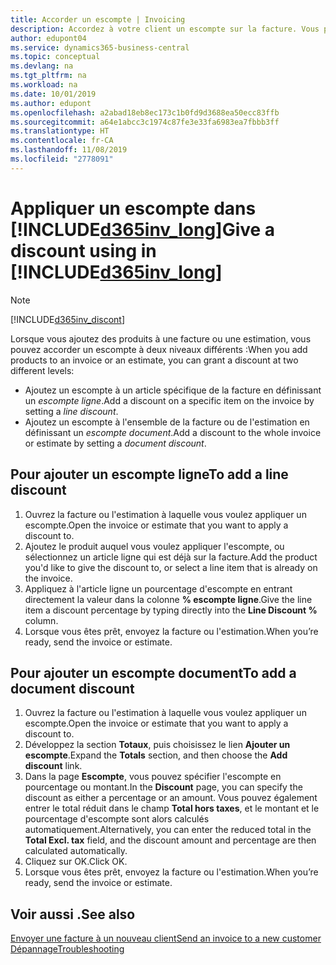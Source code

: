 ```yaml
---
title: Accorder un escompte | Invoicing
description: Accordez à votre client un escompte sur la facture. Vous pouvez accorder un escompte à l'ensemble du document ou à des lignes spécifiques.
author: edupont04
ms.service: dynamics365-business-central
ms.topic: conceptual
ms.devlang: na
ms.tgt_pltfrm: na
ms.workload: na
ms.date: 10/01/2019
ms.author: edupont
ms.openlocfilehash: a2abad18eb8ec173c1b0fd9d3688ea50ecc83ffb
ms.sourcegitcommit: a64e1abcc3c1974c87fe3e33fa6983ea7fbbb3ff
ms.translationtype: HT
ms.contentlocale: fr-CA
ms.lasthandoff: 11/08/2019
ms.locfileid: "2778091"
---
```

# <a name="give-a-discount-using-in-included365inv_longincludesd365inv_longmd"></a><span data-ttu-id="f79df-104">Appliquer un escompte dans [!INCLUDE[d365inv_long](includes/d365inv_long.md)]</span><span class="sxs-lookup"><span data-stu-id="f79df-104">Give a discount using in [!INCLUDE[d365inv_long](includes/d365inv_long.md)]</span></span>
> [!Note]
> [!INCLUDE[d365inv_discont](includes/d365inv_discont.md)]

<span data-ttu-id="f79df-105">Lorsque vous ajoutez des produits à une facture ou une estimation, vous pouvez accorder un escompte à deux niveaux différents :</span><span class="sxs-lookup"><span data-stu-id="f79df-105">When you add products to an invoice or an estimate, you can grant a discount at two different levels:</span></span>  

- <span data-ttu-id="f79df-106">Ajoutez un escompte à un article spécifique de la facture en définissant un *escompte ligne*.</span><span class="sxs-lookup"><span data-stu-id="f79df-106">Add a discount on a specific item on the invoice by setting a *line discount*.</span></span>
- <span data-ttu-id="f79df-107">Ajoutez un escompte à l'ensemble de la facture ou de l'estimation en définissant un *escompte document*.</span><span class="sxs-lookup"><span data-stu-id="f79df-107">Add a discount to the whole invoice or estimate by setting a *document discount*.</span></span>

## <a name="to-add-a-line-discount"></a><span data-ttu-id="f79df-108">Pour ajouter un escompte ligne</span><span class="sxs-lookup"><span data-stu-id="f79df-108">To add a line discount</span></span>

1. <span data-ttu-id="f79df-109">Ouvrez la facture ou l'estimation à laquelle vous voulez appliquer un escompte.</span><span class="sxs-lookup"><span data-stu-id="f79df-109">Open the invoice or estimate that you want to apply a discount to.</span></span>  
2. <span data-ttu-id="f79df-110">Ajoutez le produit auquel vous voulez appliquer l'escompte, ou sélectionnez un article ligne qui est déjà sur la facture.</span><span class="sxs-lookup"><span data-stu-id="f79df-110">Add the product you'd like to give the discount to, or select a line item that is already on the invoice.</span></span>  
3. <span data-ttu-id="f79df-111">Appliquez à l'article ligne un pourcentage d'escompte en entrant directement la valeur dans la colonne **% escompte ligne**.</span><span class="sxs-lookup"><span data-stu-id="f79df-111">Give the line item a discount percentage by typing directly into the **Line Discount %** column.</span></span>  
4. <span data-ttu-id="f79df-112">Lorsque vous êtes prêt, envoyez la facture ou l'estimation.</span><span class="sxs-lookup"><span data-stu-id="f79df-112">When you’re ready, send the invoice or estimate.</span></span>  

## <a name="to-add-a-document-discount"></a><span data-ttu-id="f79df-113">Pour ajouter un escompte document</span><span class="sxs-lookup"><span data-stu-id="f79df-113">To add a document discount</span></span>

1. <span data-ttu-id="f79df-114">Ouvrez la facture ou l'estimation à laquelle vous voulez appliquer un escompte.</span><span class="sxs-lookup"><span data-stu-id="f79df-114">Open the invoice or estimate that you want to apply a discount to.</span></span>  
2. <span data-ttu-id="f79df-115">Développez la section **Totaux**, puis choisissez le lien **Ajouter un escompte**.</span><span class="sxs-lookup"><span data-stu-id="f79df-115">Expand the **Totals** section, and then choose the **Add discount** link.</span></span>  
3. <span data-ttu-id="f79df-116">Dans la page **Escompte**, vous pouvez spécifier l'escompte en pourcentage ou montant.</span><span class="sxs-lookup"><span data-stu-id="f79df-116">In the **Discount** page, you can specify the discount as either a percentage or an amount.</span></span> <span data-ttu-id="f79df-117">Vous pouvez également entrer le total réduit dans le champ **Total hors taxes**, et le montant et le pourcentage d'escompte sont alors calculés automatiquement.</span><span class="sxs-lookup"><span data-stu-id="f79df-117">Alternatively, you can enter the reduced total in the **Total Excl. tax** field, and the discount amount and percentage are then calculated automatically.</span></span>  
4. <span data-ttu-id="f79df-118">Cliquez sur OK.</span><span class="sxs-lookup"><span data-stu-id="f79df-118">Click OK.</span></span>  
5. <span data-ttu-id="f79df-119">Lorsque vous êtes prêt, envoyez la facture ou l'estimation.</span><span class="sxs-lookup"><span data-stu-id="f79df-119">When you’re ready, send the invoice or estimate.</span></span>  

## <a name="see-also"></a><span data-ttu-id="f79df-120">Voir aussi .</span><span class="sxs-lookup"><span data-stu-id="f79df-120">See also</span></span>

[<span data-ttu-id="f79df-121">Envoyer une facture à un nouveau client</span><span class="sxs-lookup"><span data-stu-id="f79df-121">Send an invoice to a new customer</span></span>](send-invoice.md)  
[<span data-ttu-id="f79df-122">Dépannage</span><span class="sxs-lookup"><span data-stu-id="f79df-122">Troubleshooting</span></span>](about-troubleshooting.md)  
